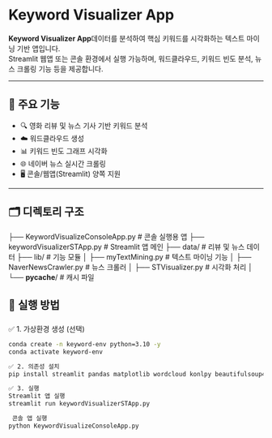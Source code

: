 # Keyword Visualizer App

**Keyword Visualizer App**데이터를 분석하여 핵심 키워드를 시각화하는 텍스트 마이닝 기반 앱입니다.  
Streamlit 웹앱 또는 콘솔 환경에서 실행 가능하며, 워드클라우드, 키워드 빈도 분석, 뉴스 크롤링 기능 등을 제공합니다.

---

## 📌 주요 기능

- 🔍 영화 리뷰 및 뉴스 기사 기반 키워드 분석
- ☁️ 워드클라우드 생성
- 📊 키워드 빈도 그래프 시각화
- 🌐 네이버 뉴스 실시간 크롤링
- 🖥️ 콘솔/웹앱(Streamlit) 양쪽 지원

---

## 🗂️ 디렉토리 구조

├── KeywordVisualizeConsoleApp.py         # 콘솔 실행용 앱
├── keywordVisualizerSTApp.py             # Streamlit 앱 메인
├── data/                                 # 리뷰 및 뉴스 데이터
├── lib/                                  # 기능 모듈
│   ├── myTextMining.py                   # 텍스트 마이닝 기능
│   ├── NaverNewsCrawler.py               # 뉴스 크롤러
│   ├── STVisualizer.py                   # 시각화 처리
│   └── __pycache__/                      # 캐시 파일

## 🚀 실행 방법

### 
✅ 1. 가상환경 생성 (선택)
```bash
conda create -n keyword-env python=3.10 -y
conda activate keyword-env

✅ 2. 의존성 설치
pip install streamlit pandas matplotlib wordcloud konlpy beautifulsoup4 requests

✅ 3. 실행
Streamlit 앱 실행
streamlit run keywordVisualizerSTApp.py

 콘솔 앱 실행
python KeywordVisualizeConsoleApp.py











